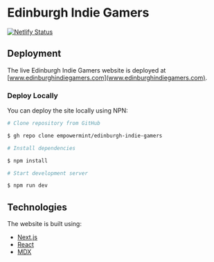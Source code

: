 # Edinburgh Indie Gamers

[![Netlify Status](https://api.netlify.com/api/v1/badges/b2da8adf-e497-458d-92b9-f44639617996/deploy-status)](https://app.netlify.com/sites/edinburgh-indie-gamers/deploys)

## Deployment

The live Edinburgh Indie Gamers website is deployed at [www.edinburghindiegamers.com](www.edinburghindiegamers.com).

### Deploy Locally

You can deploy the site locally using NPN:

```bash
# Clone repository from GitHub

$ gh repo clone empowermint/edinburgh-indie-gamers

# Install dependencies

$ npm install

# Start development server

$ npm run dev

```

## Technologies

The website is built using:

- [Next.js](https://nextjs.org/)
- [React](https://reactjs.org/)
- [MDX](http://mdxjs.com/)
